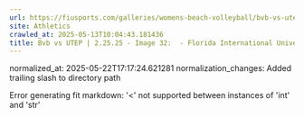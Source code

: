 ```yaml
---
url: https://fiusports.com/galleries/womens-beach-volleyball/bvb-vs-utep-2-25-25/image-32/356/62712/
site: Athletics
crawled_at: 2025-05-13T10:04:43.181436
title: Bvb vs UTEP | 2.25.25 - Image 32:  - Florida International University
---
```

normalized_at: 2025-05-22T17:17:24.621281
normalization_changes: Added trailing slash to directory path

Error generating fit markdown: '<' not supported between instances of 'int' and 'str'